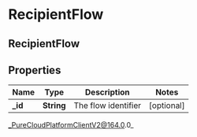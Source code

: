 # RecipientFlow

## RecipientFlow

## Properties

|Name | Type | Description | Notes|
|------------ | ------------- | ------------- | -------------|
| **_id** | **String** | The flow identifier | [optional] |



_PureCloudPlatformClientV2@164.0.0_
